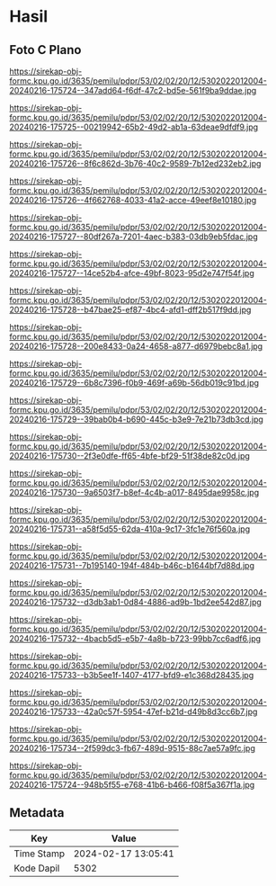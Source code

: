 # Hasil

## Foto C Plano

https://sirekap-obj-formc.kpu.go.id/3635/pemilu/pdpr/53/02/02/20/12/5302022012004-20240216-175724--347add64-f6df-47c2-bd5e-561f9ba9ddae.jpg

https://sirekap-obj-formc.kpu.go.id/3635/pemilu/pdpr/53/02/02/20/12/5302022012004-20240216-175725--00219942-65b2-49d2-ab1a-63deae9dfdf9.jpg

https://sirekap-obj-formc.kpu.go.id/3635/pemilu/pdpr/53/02/02/20/12/5302022012004-20240216-175726--8f6c862d-3b76-40c2-9589-7b12ed232eb2.jpg

https://sirekap-obj-formc.kpu.go.id/3635/pemilu/pdpr/53/02/02/20/12/5302022012004-20240216-175726--4f662768-4033-41a2-acce-49eef8e10180.jpg

https://sirekap-obj-formc.kpu.go.id/3635/pemilu/pdpr/53/02/02/20/12/5302022012004-20240216-175727--80df267a-7201-4aec-b383-03db9eb5fdac.jpg

https://sirekap-obj-formc.kpu.go.id/3635/pemilu/pdpr/53/02/02/20/12/5302022012004-20240216-175727--14ce52b4-afce-49bf-8023-95d2e747f54f.jpg

https://sirekap-obj-formc.kpu.go.id/3635/pemilu/pdpr/53/02/02/20/12/5302022012004-20240216-175728--b47bae25-ef87-4bc4-afd1-dff2b517f9dd.jpg

https://sirekap-obj-formc.kpu.go.id/3635/pemilu/pdpr/53/02/02/20/12/5302022012004-20240216-175728--200e8433-0a24-4658-a877-d6979bebc8a1.jpg

https://sirekap-obj-formc.kpu.go.id/3635/pemilu/pdpr/53/02/02/20/12/5302022012004-20240216-175729--6b8c7396-f0b9-469f-a69b-56db019c91bd.jpg

https://sirekap-obj-formc.kpu.go.id/3635/pemilu/pdpr/53/02/02/20/12/5302022012004-20240216-175729--39bab0b4-b690-445c-b3e9-7e21b73db3cd.jpg

https://sirekap-obj-formc.kpu.go.id/3635/pemilu/pdpr/53/02/02/20/12/5302022012004-20240216-175730--2f3e0dfe-ff65-4bfe-bf29-51f38de82c0d.jpg

https://sirekap-obj-formc.kpu.go.id/3635/pemilu/pdpr/53/02/02/20/12/5302022012004-20240216-175730--9a6503f7-b8ef-4c4b-a017-8495dae9958c.jpg

https://sirekap-obj-formc.kpu.go.id/3635/pemilu/pdpr/53/02/02/20/12/5302022012004-20240216-175731--a58f5d55-62da-410a-9c17-3fc1e76f560a.jpg

https://sirekap-obj-formc.kpu.go.id/3635/pemilu/pdpr/53/02/02/20/12/5302022012004-20240216-175731--7b195140-194f-484b-b46c-b1644bf7d88d.jpg

https://sirekap-obj-formc.kpu.go.id/3635/pemilu/pdpr/53/02/02/20/12/5302022012004-20240216-175732--d3db3ab1-0d84-4886-ad9b-1bd2ee542d87.jpg

https://sirekap-obj-formc.kpu.go.id/3635/pemilu/pdpr/53/02/02/20/12/5302022012004-20240216-175732--4bacb5d5-e5b7-4a8b-b723-99bb7cc6adf6.jpg

https://sirekap-obj-formc.kpu.go.id/3635/pemilu/pdpr/53/02/02/20/12/5302022012004-20240216-175733--b3b5ee1f-1407-4177-bfd9-e1c368d28435.jpg

https://sirekap-obj-formc.kpu.go.id/3635/pemilu/pdpr/53/02/02/20/12/5302022012004-20240216-175733--42a0c57f-5954-47ef-b21d-d49b8d3cc6b7.jpg

https://sirekap-obj-formc.kpu.go.id/3635/pemilu/pdpr/53/02/02/20/12/5302022012004-20240216-175734--2f599dc3-fb67-489d-9515-88c7ae57a9fc.jpg

https://sirekap-obj-formc.kpu.go.id/3635/pemilu/pdpr/53/02/02/20/12/5302022012004-20240216-175724--948b5f55-e768-41b6-b466-f08f5a367f1a.jpg


## Metadata

| Key        | Value               |
| ---------- | ------------------- |
| Time Stamp | 2024-02-17 13:05:41 |
| Kode Dapil | 5302                |



